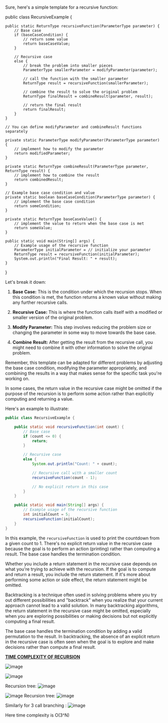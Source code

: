 Sure, here's a simple template for a recursive function:

public class RecursiveExample {

    public static ReturnType recursiveFunction(ParameterType parameter) {
        // Base case
        if (baseCaseCondition) {
            // return some value
            return baseCaseValue;
        }

        // Recursive case
        else {
            // break the problem into smaller pieces
            ParameterType smallerParameter = modifyParameter(parameter);

            // call the function with the smaller parameter
            ReturnType result = recursiveFunction(smallerParameter);

            // combine the result to solve the original problem
            ReturnType finalResult = combineResult(parameter, result);

            // return the final result
            return finalResult;
        }
    }

    // You can define modifyParameter and combineResult functions separately

    private static ParameterType modifyParameter(ParameterType parameter) {
        // implement how to modify the parameter
        return modifiedParameter;
    }

    private static ReturnType combineResult(ParameterType parameter, ReturnType result) {
        // implement how to combine the result
        return combinedResult;
    }

    // Example base case condition and value
    private static boolean baseCaseCondition(ParameterType parameter) {
        // implement the base case condition
        return someCondition;
    }

    private static ReturnType baseCaseValue() {
        // implement the value to return when the base case is met
        return someValue;
    }

    public static void main(String[] args) {
        // Example usage of the recursive function
        ParameterType initialParameter = // initialize your parameter
        ReturnType result = recursiveFunction(initialParameter);
        System.out.println("Final Result: " + result);
    }
}


Let's break it down:

1. **Base Case:** This is the condition under which the recursion stops. When this condition is met, the function returns a known value without making any further recursive calls.

2. **Recursive Case:** This is where the function calls itself with a modified or smaller version of the original problem.

3. **Modify Parameter:** This step involves reducing the problem size or changing the parameter in some way to move towards the base case.

4. **Combine Result:** After getting the result from the recursive call, you might need to combine it with other information to solve the original problem.

Remember, this template can be adapted for different problems by adjusting the base case condition, modifying the parameter appropriately, and combining the results in a way that 
makes sense for the specific task you're working on.


In some cases, the return value in the recursive case might be omitted if the purpose of the recursion is to perform some action rather than explicitly computing and returning a value.

Here's an example to illustrate:

```java
public class RecursiveExample {

    public static void recursiveFunction(int count) {
        // Base case
        if (count <= 0) {
            return;
        }

        // Recursive case
        else {
            System.out.println("Count: " + count);

            // Recursive call with a smaller count
            recursiveFunction(count - 1);

            // No explicit return in this case
        }
    }

    public static void main(String[] args) {
        // Example usage of the recursive function
        int initialCount = 5;
        recursiveFunction(initialCount);
    }
}
```

In this example, the `recursiveFunction` is used to print the countdown from a given count to 1. There's no explicit return value in the recursive case because the goal is to perform an action (printing) rather than computing a result. The base case handles the termination condition.

Whether you include a return statement in the recursive case depends on what you're trying to achieve with the recursion. If the goal is to compute and return a result, you include the return statement. If it's more about performing some action or side effect, the return statement might be omitted.

Backtracking is a technique often used in solving problems where you try out different possibilities and "backtrack" when you realize that your current approach cannot lead to a valid solution. In many backtracking algorithms, the return statement in the recursive case might be omitted, especially when you are exploring possibilities or making decisions but not explicitly computing a final result.

The base case handles the termination condition by adding a valid permutation to the result.
In backtracking, the absence of an explicit return in the recursive case is often seen when the goal is to explore and make decisions rather than compute a final result.





<ins>**TIME COMPLEXITY OF RECURSION**</ins><br />

![image](https://github.com/gregbg218/DSA/assets/72642906/26adc629-4824-4732-a215-20e59650ca72)

![image](https://github.com/gregbg218/DSA/assets/72642906/ea469996-f145-4aed-af39-7f865c60f3d9)

Recursion tree:
![image](https://github.com/gregbg218/DSA/assets/72642906/ecef36f3-57a4-471e-8948-027336d79243)



![image](https://github.com/gregbg218/DSA/assets/72642906/7fe0aee0-a05b-4d22-a4b0-9523ff29d204)
Recursion tree:
![image](https://github.com/gregbg218/DSA/assets/72642906/7ad95fe0-daac-4ab3-9c21-0b38b1d0abb5)



Similarly for 3 call branching :
![image](https://github.com/gregbg218/DSA/assets/72642906/cb81ecbe-6d5b-4a16-b698-c4fb6e9ab5ef)

Here time complexity is O(3^N)


